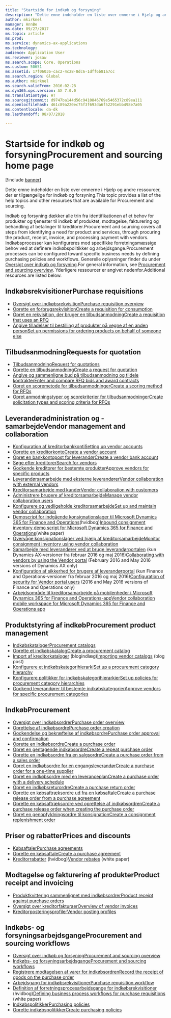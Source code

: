 ```yaml
---
title: "Startside for indkøb og forsyning"
description: "Dette emne indeholder en liste over emnerne i Hjælp og andre ressourcer, der er tilgængelige for indkøb og forsyning."
author: mkirknel
manager: AnnBe
ms.date: 09/27/2017
ms.topic: article
ms.prod: 
ms.service: dynamics-ax-applications
ms.technology: 
audience: Application User
ms.reviewer: josaw
ms.search.scope: Core, Operations
ms.custom: 50651
ms.assetid: 17f06036-cac2-4c28-8dc6-1dff6b81a7cc
ms.search.region: Global
ms.author: mkirknel
ms.search.validFrom: 2016-02-28
ms.dyn365.ops.version: AX 7.0.0
ms.translationtype: HT
ms.sourcegitcommit: d9747ba144d56c9410846769e5465372c89ea111
ms.openlocfilehash: 461c89a220ec75f3f693da6f52291ebb498e7a05
ms.contentlocale: da-dk
ms.lasthandoff: 08/07/2018

---
```


# <a name="procurement-and-sourcing-home-page"></a><span data-ttu-id="115c6-103">Startside for indkøb og forsyning</span><span class="sxs-lookup"><span data-stu-id="115c6-103">Procurement and sourcing home page</span></span>

[!include [banner](../includes/banner.md)]

<span data-ttu-id="115c6-104">Dette emne indeholder en liste over emnerne i Hjælp og andre ressourcer, der er tilgængelige for indkøb og forsyning.</span><span class="sxs-lookup"><span data-stu-id="115c6-104">This topic provides a list of the help topics and other resources that are available for Procurement and sourcing.</span></span>

<span data-ttu-id="115c6-105">Indkøb og forsyning dækker alle trin fra identifikationen af et behov for produkter og tjenester til indkøb af produktet, modtagelse, fakturering og behandling af betalinger til kreditorer.</span><span class="sxs-lookup"><span data-stu-id="115c6-105">Procurement and sourcing covers all steps from identifying a need for product and services, through procuring the product, receipt, invoice, and processing payment with vendors.</span></span> <span data-ttu-id="115c6-106">Indkøbsprocesser kan konfigureres mod specifikke forretningsmæssige behov ved at definere indkøbspolitikker og arbejdsgange.</span><span class="sxs-lookup"><span data-stu-id="115c6-106">Procurement processes can be configured toward specific business needs by defining purchasing policies and workflows.</span></span> <span data-ttu-id="115c6-107">Generelle oplysninger finder du under [Oversigt over indkøb og forsyning](procurement-sourcing-overview.md).</span><span class="sxs-lookup"><span data-stu-id="115c6-107">For general information, see [Procurement and sourcing overview](procurement-sourcing-overview.md).</span></span> <span data-ttu-id="115c6-108">Yderligere ressourcer er angivet nedenfor.</span><span class="sxs-lookup"><span data-stu-id="115c6-108">Additional resources are listed below.</span></span>

## <a name="purchase-requisitions"></a><span data-ttu-id="115c6-109">Indkøbsrekvisitioner</span><span class="sxs-lookup"><span data-stu-id="115c6-109">Purchase requisitions</span></span>
-   [<span data-ttu-id="115c6-110">Oversigt over indkøbsrekvisition</span><span class="sxs-lookup"><span data-stu-id="115c6-110">Purchase requisition overview</span></span>](purchase-requisitions-overview.md)
-   [<span data-ttu-id="115c6-111">Oprette en forbrugsrekvisition</span><span class="sxs-lookup"><span data-stu-id="115c6-111">Create a requisition for consumption</span></span>](tasks/create-requisition-consumption.md)
-   [<span data-ttu-id="115c6-112">Opret en rekvisition, der bruger en tilbudsanmodning</span><span class="sxs-lookup"><span data-stu-id="115c6-112">Create a requisition that uses an RFQ</span></span>](tasks/create-requisition-uses-rfq.md)
-   [<span data-ttu-id="115c6-113">Angive tilladelser til bestilling af produkter på vegne af en anden person</span><span class="sxs-lookup"><span data-stu-id="115c6-113">Set up permissions for ordering products on behalf of someone else</span></span>](tasks/set-up-permissions-ordering-products.md)

## <a name="requests-for-quotation"></a><span data-ttu-id="115c6-114">Tilbudsanmodning</span><span class="sxs-lookup"><span data-stu-id="115c6-114">Requests for quotation</span></span>
-   [<span data-ttu-id="115c6-115">Tilbudsanmodning</span><span class="sxs-lookup"><span data-stu-id="115c6-115">Request for quotations</span></span>](request-quotations.md)
-   [<span data-ttu-id="115c6-116">Oprette en tilbudsanmodning</span><span class="sxs-lookup"><span data-stu-id="115c6-116">Create a request for quotation</span></span>](tasks/create-request-quotation.md)
-   [<span data-ttu-id="115c6-117">Angive og sammenligne bud på tilbudsanmodning og tildele kontrakter</span><span class="sxs-lookup"><span data-stu-id="115c6-117">Enter and compare RFQ bids and award contracts</span></span>](tasks/enter-compare-rfq-bids-award-contracts.md)
-   [<span data-ttu-id="115c6-118">Opret en scoremetode for tilbudsanmodninger</span><span class="sxs-lookup"><span data-stu-id="115c6-118">Create a scoring method for RFQs</span></span>](tasks/create-scoring-method-rfqs.md)
-   [<span data-ttu-id="115c6-119">Opret anmodningstyper og scorekriterier for tilbudsanmodninger</span><span class="sxs-lookup"><span data-stu-id="115c6-119">Create solicitation types and scoring criteria for RFQs</span></span>](tasks/create-solicitation-types-scoring-criteria-rfqs.md)

## <a name="vendor-management-and-collaboration"></a><span data-ttu-id="115c6-120">Leverandøradministration og -samarbejde</span><span class="sxs-lookup"><span data-stu-id="115c6-120">Vendor management and collaboration</span></span>
-   [<span data-ttu-id="115c6-121">Konfiguration af kreditorbankkonti</span><span class="sxs-lookup"><span data-stu-id="115c6-121">Setting up vendor accounts</span></span>](set-up-vendor-accounts.md)
-   [<span data-ttu-id="115c6-122">Oprette en kreditorkonto</span><span class="sxs-lookup"><span data-stu-id="115c6-122">Create a vendor account</span></span>](tasks/create-vendor-account.md)
-   [<span data-ttu-id="115c6-123">Opret en bankkontopost for leverandør</span><span class="sxs-lookup"><span data-stu-id="115c6-123">Create a vendor bank account</span></span>](tasks/create-vendor-bank-account.md)
-   [<span data-ttu-id="115c6-124">Søge efter kreditorer</span><span class="sxs-lookup"><span data-stu-id="115c6-124">Search for vendors</span></span>](tasks/search-vendors.md)
-   [<span data-ttu-id="115c6-125">Godkende kreditorer for bestemte produkter</span><span class="sxs-lookup"><span data-stu-id="115c6-125">Approve vendors for specific products</span></span>](tasks/approve-vendors-specific-products.md)
-   [<span data-ttu-id="115c6-126">Leverandørsamarbejde med eksterne leverandører</span><span class="sxs-lookup"><span data-stu-id="115c6-126">Vendor collaboration with external vendors</span></span>](vendor-collaboration-work-external-vendors.md)
-   [<span data-ttu-id="115c6-127">Kreditorsamarbejde med kunder</span><span class="sxs-lookup"><span data-stu-id="115c6-127">Vendor collaboration with customers</span></span>](vendor-collaboration-work-customers-dynamics-365-operations.md)
-   [<span data-ttu-id="115c6-128">Administrere brugere af kreditorsamarbejde</span><span class="sxs-lookup"><span data-stu-id="115c6-128">Manage vendor collaboration users</span></span>](manage-vendor-collaboration-users.md)
-   [<span data-ttu-id="115c6-129">Konfigurere og vedligeholde kreditorsamarbejde</span><span class="sxs-lookup"><span data-stu-id="115c6-129">Set up and maintain vendor collaboration</span></span>](set-up-maintain-vendor-collaboration.md)
-   <span data-ttu-id="115c6-130">[Demoscript for indgående konsignationslager til Microsoft Dynamics 365 for Finance and Operations](https://mbs.microsoft.com/customersource/northamerica/AX/learning/documentation/white-papers/InboundConsignmentInventoryDemoScriptDynamics365Operations)(hvidbog)</span><span class="sxs-lookup"><span data-stu-id="115c6-130">[Inbound consignment inventory demo script for Microsoft Dynamics 365 for Finance and Operations](https://mbs.microsoft.com/customersource/northamerica/AX/learning/documentation/white-papers/InboundConsignmentInventoryDemoScriptDynamics365Operations)(white paper)</span></span>
-   [<span data-ttu-id="115c6-131">Overvåge konsignationslager ved hjælp af kreditorsamarbejde</span><span class="sxs-lookup"><span data-stu-id="115c6-131">Monitor consignment inventory using vendor collaboration</span></span>](../inventory/tasks/monitor-consignment-inventory-vendor-collaboration.md)
-   <span data-ttu-id="115c6-132">[Samarbejde med leverandører ved at bruge leverandørportalen](collaborate-vendors-vendor-portal.md) (kun Dynamics AX-versioner fra februar 2016 og maj 2016)</span><span class="sxs-lookup"><span data-stu-id="115c6-132">[Collaborating with vendors by using the Vendor portal](collaborate-vendors-vendor-portal.md)  (February 2016 and May 2016 versions of Dynamics AX only)</span></span>
-   <span data-ttu-id="115c6-133">[Konfiguration af sikkerhed for brugere af leverandørportal](configure-security-vendor-portal-users.md) (kun Finance and Operations-versioner fra februar 2016 og maj 2016)</span><span class="sxs-lookup"><span data-stu-id="115c6-133">[Configuration of security for Vendor portal users](configure-security-vendor-portal-users.md) (2016 and May 2016 versions of Finance and Operations only)</span></span>
-   [<span data-ttu-id="115c6-134">Arbejdsområde til kreditorsamarbejde på mobilenheder i Microsoft Dynamics 365 for Finance and Operations-app</span><span class="sxs-lookup"><span data-stu-id="115c6-134">Vendor collaboration mobile workspace for Microsoft Dynamics 365 for Finance and Operations app</span></span>](vendor-collaboration-mobile-workspace.md)

## <a name="procurement-product-management"></a><span data-ttu-id="115c6-135">Produktstyring af indkøb</span><span class="sxs-lookup"><span data-stu-id="115c6-135">Procurement product management</span></span>
-   [<span data-ttu-id="115c6-136">Indkøbskataloger</span><span class="sxs-lookup"><span data-stu-id="115c6-136">Procurement catalogs</span></span>](procurement-catalogs.md)
-   [<span data-ttu-id="115c6-137">Oprette et indkøbskatalog</span><span class="sxs-lookup"><span data-stu-id="115c6-137">Create a procurement catalog</span></span>](tasks/create-procurement-catalog.md)
-   <span data-ttu-id="115c6-138">[Import af kreditorkataloger](https://blogs.msdn.microsoft.com/dynamicsaxscm/2016/05/25/vendor-catalogs-in-dynamics-ax/) (blogindlæg)</span><span class="sxs-lookup"><span data-stu-id="115c6-138">[Importing vendor catalogs](https://blogs.msdn.microsoft.com/dynamicsaxscm/2016/05/25/vendor-catalogs-in-dynamics-ax/) (blog post)</span></span>
-   [<span data-ttu-id="115c6-139">Konfigurere et indkøbskategorihierarki</span><span class="sxs-lookup"><span data-stu-id="115c6-139">Set up a procurement category hierarchy</span></span>](tasks/set-up-procurement-category-hierarchy.md)
-   [<span data-ttu-id="115c6-140">Konfigurere politikker for indkøbskategorihierarkier</span><span class="sxs-lookup"><span data-stu-id="115c6-140">Set up policies for procurement category hierarchies</span></span>](tasks/set-up-policies-procurement-category-hierarchies.md)
-   [<span data-ttu-id="115c6-141">Godkend leverandører til bestemte indkøbskategorier</span><span class="sxs-lookup"><span data-stu-id="115c6-141">Approve vendors for specific procurement categories</span></span>](tasks/approve-vendors-specific-procurement-categories.md)

## <a name="procurement"></a><span data-ttu-id="115c6-142">Indkøb</span><span class="sxs-lookup"><span data-stu-id="115c6-142">Procurement</span></span>
-   [<span data-ttu-id="115c6-143">Oversigt over indkøbsordrer</span><span class="sxs-lookup"><span data-stu-id="115c6-143">Purchase order overview</span></span>](purchase-order-overview.md)
-   [<span data-ttu-id="115c6-144">Oprettelse af indkøbsordre</span><span class="sxs-lookup"><span data-stu-id="115c6-144">Purchase order creation</span></span>](purchase-order-creation.md)
-   [<span data-ttu-id="115c6-145">Godkendelse og bekræftelse af indkøbsordre</span><span class="sxs-lookup"><span data-stu-id="115c6-145">Purchase order approval and confirmation</span></span>](purchase-order-approval-confirmation.md)
-   [<span data-ttu-id="115c6-146">Oprette en indkøbsordre</span><span class="sxs-lookup"><span data-stu-id="115c6-146">Create a purchase order</span></span>](tasks/create-purchase-order.md)
-   [<span data-ttu-id="115c6-147">Opret en gentagende indkøbsordre</span><span class="sxs-lookup"><span data-stu-id="115c6-147">Create a repeat purchase order</span></span>](tasks/create-repeat-purchase-order.md)
-   [<span data-ttu-id="115c6-148">Oprette en indkøbsordre fra en salgsordre</span><span class="sxs-lookup"><span data-stu-id="115c6-148">Create a purchase order from a sales order</span></span>](../sales-marketing/tasks/create-purchase-order-sales-order.md)
-   [<span data-ttu-id="115c6-149">Opret en indkøbsordre for en engangsleverandør</span><span class="sxs-lookup"><span data-stu-id="115c6-149">Create a purchase order for a one-time supplier</span></span>](tasks/create-purchase-order-one-time-supplier.md)
-   [<span data-ttu-id="115c6-150">Opret en indkøbsordre med en leveranceplan</span><span class="sxs-lookup"><span data-stu-id="115c6-150">Create a purchase order with a delivery schedule</span></span>](tasks/create-purchase-order-delivery-schedule.md)
-   [<span data-ttu-id="115c6-151">Opret en indkøbsreturordre</span><span class="sxs-lookup"><span data-stu-id="115c6-151">Create a purchase return order</span></span>](tasks/create-purchase-return-order.md)
-   [<span data-ttu-id="115c6-152">Oprette en købsaftræksordre ud fra en købsaftale</span><span class="sxs-lookup"><span data-stu-id="115c6-152">Create a purchase release order from a purchase agreement</span></span>](tasks/create-purchase-release-order-purchase-agreement.md)
-   [<span data-ttu-id="115c6-153">Oprette en købsaftræksordre ved oprettelse af indkøbsordren</span><span class="sxs-lookup"><span data-stu-id="115c6-153">Create a purchase release order when creating the purchase order</span></span>](tasks/create-purchase-release-order-creating-purchase-order.md)
-   [<span data-ttu-id="115c6-154">Opret en genopfyldningsordre til konsignation</span><span class="sxs-lookup"><span data-stu-id="115c6-154">Create a consignment replenishment order</span></span>](../inventory/tasks/create-consignment-replenishment-order.md)

## <a name="prices-and-discounts"></a><span data-ttu-id="115c6-155">Priser og rabatter</span><span class="sxs-lookup"><span data-stu-id="115c6-155">Prices and discounts</span></span>
-   [<span data-ttu-id="115c6-156">Købsaftaler</span><span class="sxs-lookup"><span data-stu-id="115c6-156">Purchase agreements</span></span>](purchase-agreements.md)
-   [<span data-ttu-id="115c6-157">Oprette en købsaftale</span><span class="sxs-lookup"><span data-stu-id="115c6-157">Create a purchase agreement</span></span>](tasks/create-purchase-agreement.md)
-   <span data-ttu-id="115c6-158">[Kreditorrabatter](https://mbs.microsoft.com/customersource/northamerica/AX/learning/documentation/white-papers/Vendor_rebates) (hvidbog)</span><span class="sxs-lookup"><span data-stu-id="115c6-158">[Vendor rebates](https://mbs.microsoft.com/customersource/northamerica/AX/learning/documentation/white-papers/Vendor_rebates) (white paper)</span></span>

## <a name="product-receipt-and-invoicing"></a><span data-ttu-id="115c6-159">Modtagelse og fakturering af produkter</span><span class="sxs-lookup"><span data-stu-id="115c6-159">Product receipt and invoicing</span></span>
-   [<span data-ttu-id="115c6-160">Produktkvittering sammenlignet med indkøbsordrer</span><span class="sxs-lookup"><span data-stu-id="115c6-160">Product receipt against purchase orders</span></span>](product-receipt-against-purchase-orders.md)
-   [<span data-ttu-id="115c6-161">Oversigt over kreditorfakturaer</span><span class="sxs-lookup"><span data-stu-id="115c6-161">Overview of vendor invoices</span></span>](../../financials/accounts-payable/vendor-invoices-overview.md)
-   [<span data-ttu-id="115c6-162">Kreditorposteringsprofiler</span><span class="sxs-lookup"><span data-stu-id="115c6-162">Vendor posting profiles</span></span>](../../financials/accounts-payable/vendor-posting-profiles.md)

## <a name="procurement-and-sourcing-workflows"></a><span data-ttu-id="115c6-163">Indkøbs- og forsyningsarbejdsgange</span><span class="sxs-lookup"><span data-stu-id="115c6-163">Procurement and sourcing workflows</span></span>
-   [<span data-ttu-id="115c6-164">Oversigt over indkøb og forsyning</span><span class="sxs-lookup"><span data-stu-id="115c6-164">Procurement and sourcing overview</span></span>](procurement-sourcing-overview.md)
-   [<span data-ttu-id="115c6-165">Indkøbs- og forsyningsarbejdsgange</span><span class="sxs-lookup"><span data-stu-id="115c6-165">Procurement and sourcing workflows</span></span>](procurement-sourcing-workflows.md)
-   [<span data-ttu-id="115c6-166">Registrere modtagelsen af varer for indkøbsordren</span><span class="sxs-lookup"><span data-stu-id="115c6-166">Record the receipt of goods on the purchase order</span></span>](tasks/record-receipt-goods-purchase-order.md)
-   [<span data-ttu-id="115c6-167">Arbejdsgang for indkøbsrekvisitioner</span><span class="sxs-lookup"><span data-stu-id="115c6-167">Purchase requisition workflow</span></span>](purchase-requisitions-workflow.md)
-   <span data-ttu-id="115c6-168">[Definition af forretningsprocesarbejdsgange for indkøbsrekvisitioner](https://mbs.microsoft.com/customersource/Global/AX/learning/documentation/white-papers/Defining_business_process_workflows_for_purchase_requisitions) (hvidbog)</span><span class="sxs-lookup"><span data-stu-id="115c6-168">[Defining business process workflows for purchase requisitions](https://mbs.microsoft.com/customersource/Global/AX/learning/documentation/white-papers/Defining_business_process_workflows_for_purchase_requisitions) (white paper)</span></span>
-   [<span data-ttu-id="115c6-169">Indkøbspolitikker</span><span class="sxs-lookup"><span data-stu-id="115c6-169">Purchasing policies</span></span>](purchase-policies.md)
-   [<span data-ttu-id="115c6-170">Oprette indkøbspolitikker</span><span class="sxs-lookup"><span data-stu-id="115c6-170">Create purchasing policies</span></span>](tasks/create-purchasing-policies.md)







